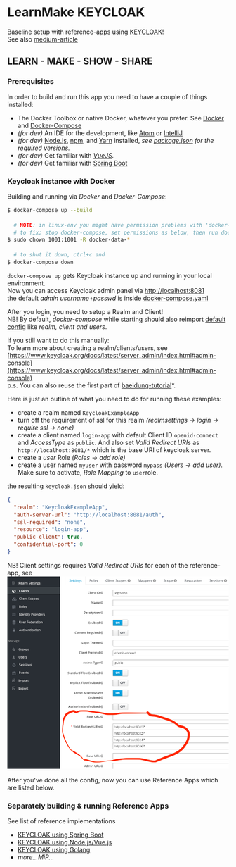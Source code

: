  LearnMake KEYCLOAK  
====================  

Baseline setup with reference-apps using [KEYCLOAK](https://www.keycloak.org)!  
See also [medium-article](https://link.medium.com/lRMDMXgNJT)        

## LEARN - MAKE - SHOW - SHARE   

### Prerequisites

In order to build and run this app you need to have a couple of things installed:  

- The Docker Toolbox or native Docker, whatever you prefer. See [Docker](https://docs.docker.com) and [Docker-Compose](https://docs.docker.com/compose/)  
- *(for dev)* An IDE for the development, like [Atom](https://atom.io) or [IntelliJ](https://www.jetbrains.com/idea/)    
- *(for dev)* [Node.js](https://nodejs.org/), [npm](https://www.npmjs.com/), and [Yarn](https://yarnpkg.com) installed, _see [package.json](package.json) for the required versions._        
- *(for dev)* Get familiar with _[VueJS](https://vuejs.org/)._  
- *(for dev)* Get familiar with [Spring Boot](https://www.baeldung.com/spring-boot)                          
         

### Keycloak instance with Docker    

Building and running via _Docker_ and _Docker-Compose_:         
```bash   
$ docker-compose up --build   

  # NOTE: in linux-env you might have permission problems with 'docker-data-*' folders      
  # to fix; stop docker-compose, set permissions as below, then run docker-compose again.    
$ sudo chown 1001:1001 -R docker-data-*  

  # to shut it down, ctrl+c and   
$ docker-compose down   
```
`docker-compose up` gets Keycloak instance up and running in your local environment.    
Now you can access Keycloak admin panel via [http://localhost:8081](http://localhost:8081)      
the default *admin username+passwd* is inside [docker-compose.yaml](docker-compose.yaml)    

After you login, you need to setup a Realm and Client!  
NB! By default, *docker-compose* while starting should also reimport [default config](config/) like *realm, client and users*.  

If you still want to do this manually:  
To learn more about creating a realm/clients/users, see [https://www.keycloak.org/docs/latest/server_admin/index.html#admin-console](https://www.keycloak.org/docs/latest/server_admin/index.html#admin-console)  
p.s. You can also reuse the first part of [baeldung-tutorial](https://www.baeldung.com/spring-boot-keycloak)*.       
      
Here is just an outline of what you need to do for running these examples:  

- create a realm named `KeycloakExampleApp`    
- turn off the requirement of ssl for this realm *(realmsettings -> login -> require ssl -> none)*     
- create a client named `login-app` with default Client ID `openid-connect` and *AccessType* as `public`. And also set *Valid Redirect URIs* as `http://localhost:8081/*` which is the base URI of keycloak server.                
- create a *user* Role *(Roles -> add role)*    
- create a user named `myuser` with password `mypass` *(Users -> add user)*. Make sure to activate, *Role Mapping* to `user`role.      

the resulting `keycloak.json` should yield:  
```json
{
  "realm": "KeycloakExampleApp",
  "auth-server-url": "http://localhost:8081/auth",
  "ssl-required": "none",
  "resource": "login-app",
  "public-client": true,
  "confidential-port": 0
}
```

NB! Client settings requires *Valid Redirect URIs* for each of the reference-app, see ![](assets/keycloak-client-settings.png)   

After you've done all the config, now you can use Reference Apps which are listed below.   

### Separately building & running Reference Apps  
See list of reference implementations  
- [KEYCLOAK using Spring Boot](keycloak-springboot)    
- [KEYCLOAK using Node.js/Vue.js](keycloak-vuejs)  
- [KEYCLOAK using Golang](keycloak-golang)   
- *more...MiP...*      


